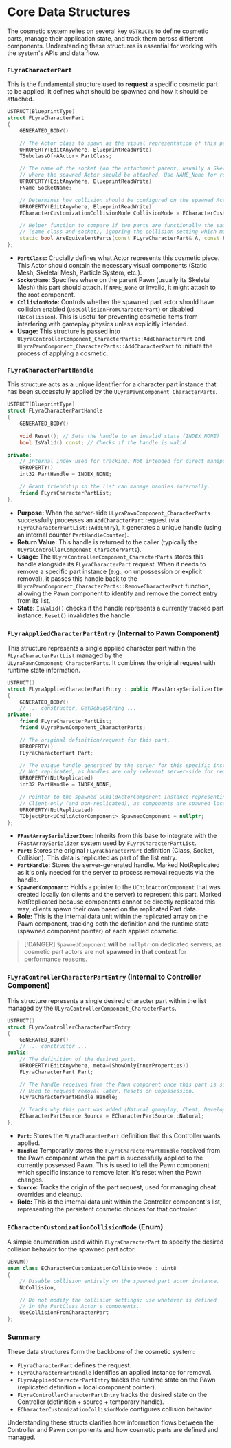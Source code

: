 # Core Data Structures

The cosmetic system relies on several key `USTRUCT`s to define cosmetic parts, manage their application state, and track them across different components. Understanding these structures is essential for working with the system's APIs and data flow.

### `FLyraCharacterPart`

This is the fundamental structure used to **request** a specific cosmetic part to be applied. It defines what should be spawned and how it should be attached.

```cpp
USTRUCT(BlueprintType)
struct FLyraCharacterPart
{
    GENERATED_BODY()

    // The Actor class to spawn as the visual representation of this part.
    UPROPERTY(EditAnywhere, BlueprintReadWrite)
    TSubclassOf<AActor> PartClass;

    // The name of the socket (on the attachment parent, usually a Skeletal Mesh)
    // where the spawned Actor should be attached. Use NAME_None for root component attachment.
    UPROPERTY(EditAnywhere, BlueprintReadWrite)
    FName SocketName;

    // Determines how collision should be configured on the spawned Actor instance.
    UPROPERTY(EditAnywhere, BlueprintReadWrite)
    ECharacterCustomizationCollisionMode CollisionMode = ECharacterCustomizationCollisionMode::NoCollision;

    // Helper function to compare if two parts are functionally the same
    // (same class and socket), ignoring the collision setting which might vary.
    static bool AreEquivalentParts(const FLyraCharacterPart& A, const FLyraCharacterPart& B);
};
```

* **`PartClass`:** Crucially defines what Actor represents this cosmetic piece. This Actor should contain the necessary visual components (Static Mesh, Skeletal Mesh, Particle System, etc.).
* **`SocketName`:** Specifies where on the parent Pawn (usually its Skeletal Mesh) this part should attach. If `NAME_None` or invalid, it might attach to the root component.
* **`CollisionMode`:** Controls whether the spawned part actor should have collision enabled (`UseCollisionFromCharacterPart`) or disabled (`NoCollision`). This is useful for preventing cosmetic items from interfering with gameplay physics unless explicitly intended.
* **Usage:** This structure is passed into `ULyraControllerComponent_CharacterParts::AddCharacterPart` and `ULyraPawnComponent_CharacterParts::AddCharacterPart` to initiate the process of applying a cosmetic.

### `FLyraCharacterPartHandle`

This structure acts as a unique identifier for a character part instance that has been successfully applied by the `ULyraPawnComponent_CharacterParts`.

```cpp
USTRUCT(BlueprintType)
struct FLyraCharacterPartHandle
{
    GENERATED_BODY()

    void Reset(); // Sets the handle to an invalid state (INDEX_NONE)
    bool IsValid() const; // Checks if the handle is valid

private:
    // Internal index used for tracking. Not intended for direct manipulation.
    UPROPERTY()
    int32 PartHandle = INDEX_NONE;

    // Grant friendship so the list can manage handles internally.
    friend FLyraCharacterPartList;
};
```

* **Purpose:** When the server-side `ULyraPawnComponent_CharacterParts` successfully processes an `AddCharacterPart` request (via `FLyraCharacterPartList::AddEntry`), it generates a unique handle (using an internal counter `PartHandleCounter`).
* **Return Value:** This handle is returned to the caller (typically the `ULyraControllerComponent_CharacterParts`).
* **Usage:** The `ULyraControllerComponent_CharacterParts` stores this handle alongside its `FLyraCharacterPart` request. When it needs to remove a specific part instance (e.g., on unpossession or explicit removal), it passes this handle back to the `ULyraPawnComponent_CharacterParts::RemoveCharacterPart` function, allowing the Pawn component to identify and remove the correct entry from its list.
* **State:** `IsValid()` checks if the handle represents a currently tracked part instance. `Reset()` invalidates the handle.

### `FLyraAppliedCharacterPartEntry` (Internal to Pawn Component)

This structure represents a single applied character part within the `FLyraCharacterPartList` managed by the `ULyraPawnComponent_CharacterParts`. It combines the original request with runtime state information.

```cpp
USTRUCT()
struct FLyraAppliedCharacterPartEntry : public FFastArraySerializerItem
{
    GENERATED_BODY()
    // ... constructor, GetDebugString ...
private:
    friend FLyraCharacterPartList;
    friend ULyraPawnComponent_CharacterParts;

    // The original definition/request for this part.
    UPROPERTY()
    FLyraCharacterPart Part;

    // The unique handle generated by the server for this specific instance.
    // Not replicated, as handles are only relevant server-side for removal requests.
    UPROPERTY(NotReplicated)
    int32 PartHandle = INDEX_NONE;

    // Pointer to the spawned UChildActorComponent instance representing this part visually.
    // Client-only (and non-replicated), as components are spawned locally based on replicated data.
    UPROPERTY(NotReplicated)
    TObjectPtr<UChildActorComponent> SpawnedComponent = nullptr;
};
```

* **`FFastArraySerializerItem`:** Inherits from this base to integrate with the `FFastArraySerializer` system used by `FLyraCharacterPartList`.
* **`Part`:** Stores the original `FLyraCharacterPart` definition (Class, Socket, Collision). This data is replicated as part of the list entry.
* **`PartHandle`:** Stores the server-generated handle. Marked NotReplicated as it's only needed for the server to process removal requests via the handle.
* **`SpawnedComponent`:** Holds a pointer to the `UChildActorComponent` that was created locally (on clients and the server) to represent this part. Marked NotReplicated because components cannot be directly replicated this way; clients spawn their own based on the replicated Part data.
* **Role:** This is the internal data unit within the replicated array on the Pawn component, tracking both the definition and the runtime state (spawned component pointer) of each applied cosmetic.

> [!DANGER]
> `SpawnedComponent` **will be** `nullptr` on dedicated servers, as cosmetic part actors are **not spawned in that context** for performance reasons.

### `FLyraControllerCharacterPartEntry` (Internal to Controller Component)

This structure represents a single desired character part within the list managed by the `ULyraControllerComponent_CharacterParts`.

```cpp
USTRUCT()
struct FLyraControllerCharacterPartEntry
{
    GENERATED_BODY()
    // ... constructor ...
public:
    // The definition of the desired part.
    UPROPERTY(EditAnywhere, meta=(ShowOnlyInnerProperties))
    FLyraCharacterPart Part;

    // The handle received from the Pawn component once this part is successfully applied.
    // Used to request removal later. Resets on unpossession.
    FLyraCharacterPartHandle Handle;

    // Tracks why this part was added (Natural gameplay, Cheat, Developer Setting).
    ECharacterPartSource Source = ECharacterPartSource::Natural;
};
```

* **`Part`:** Stores the `FLyraCharacterPart` definition that this Controller wants applied.
* **`Handle`:** Temporarily stores the `FLyraCharacterPartHandle` received from the Pawn component when the part is successfully applied to the currently possessed Pawn. This is used to tell the Pawn component which specific instance to remove later. It's reset when the Pawn changes.
* **`Source`:** Tracks the origin of the part request, used for managing cheat overrides and cleanup.
* **Role:** This is the internal data unit within the Controller component's list, representing the persistent cosmetic choices for that controller.

### `ECharacterCustomizationCollisionMode` (Enum)

A simple enumeration used within `FLyraCharacterPart` to specify the desired collision behavior for the spawned part actor.

```cpp
UENUM()
enum class ECharacterCustomizationCollisionMode : uint8
{
    // Disable collision entirely on the spawned part actor instance.
    NoCollision,

    // Do not modify the collision settings; use whatever is defined
    // in the PartClass Actor's components.
    UseCollisionFromCharacterPart
};
```

### Summary

These data structures form the backbone of the cosmetic system:

* `FLyraCharacterPart` defines the request.
* `FLyraCharacterPartHandle` identifies an applied instance for removal.
* `FLyraAppliedCharacterPartEntry` tracks the runtime state on the Pawn (replicated definition + local component pointer).
* `FLyraControllerCharacterPartEntry` tracks the desired state on the Controller (definition + source + temporary handle).
* `ECharacterCustomizationCollisionMode` configures collision behavior.

Understanding these structs clarifies how information flows between the Controller and Pawn components and how cosmetic parts are defined and managed.

